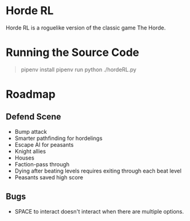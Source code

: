 # Horde RL

Horde RL is a roguelike version of the classic game The Horde.


# Running the Source Code

> pipenv install
> pipenv run python ./hordeRL.py

# Roadmap

## Defend Scene

* Bump attack
* Smarter pathfinding for hordelings
* Escape AI for peasants
* Knight allies
* Houses
* Faction-pass through
* Dying after beating levels requires exiting through each beat level
* Peasants saved high score

## Bugs

* SPACE to interact doesn't interact when there are multiple options.
